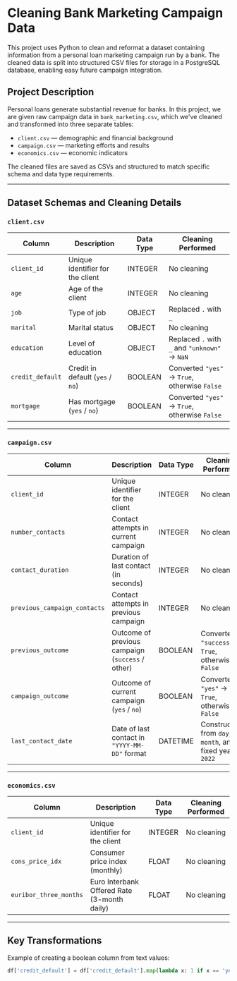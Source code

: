 # Cleaning Bank Marketing Campaign Data

This project uses Python to clean and reformat a dataset containing information from a personal loan marketing campaign run by a bank. The cleaned data is split into structured CSV files for storage in a PostgreSQL database, enabling easy future campaign integration.

## Project Description

Personal loans generate substantial revenue for banks. In this project, we are given raw campaign data in `bank_marketing.csv`, which we've cleaned and transformed into three separate tables:

- `client.csv` — demographic and financial background
- `campaign.csv` — marketing efforts and results
- `economics.csv` — economic indicators

The cleaned files are saved as CSVs and structured to match specific schema and data type requirements.

---

## Dataset Schemas and Cleaning Details

### `client.csv`

| Column          | Description                                         | Data Type | Cleaning Performed                                    |
|------------------|-----------------------------------------------------|-----------|--------------------------------------------------------|
| `client_id`     | Unique identifier for the client                    | INTEGER   | No cleaning                                            |
| `age`           | Age of the client                                   | INTEGER   | No cleaning                                            |
| `job`           | Type of job                                         | OBJECT    | Replaced `.` with `_`                                 |
| `marital`       | Marital status                                      | OBJECT    | No cleaning                                            |
| `education`     | Level of education                                  | OBJECT    | Replaced `.` with `_` and `"unknown"` → `NaN`         |
| `credit_default`| Credit in default (`yes` / `no`)                    | BOOLEAN   | Converted `"yes"` → `True`, otherwise `False`         |
| `mortgage`      | Has mortgage (`yes` / `no`)                         | BOOLEAN   | Converted `"yes"` → `True`, otherwise `False`         |

---

### `campaign.csv`

| Column                      | Description                                                  | Data Type | Cleaning Performed                                    |
|-----------------------------|--------------------------------------------------------------|-----------|--------------------------------------------------------|
| `client_id`                 | Unique identifier for the client                            | INTEGER   | No cleaning                                            |
| `number_contacts`           | Contact attempts in current campaign                        | INTEGER   | No cleaning                                            |
| `contact_duration`          | Duration of last contact (in seconds)                       | INTEGER   | No cleaning                                            |
| `previous_campaign_contacts`| Contact attempts in previous campaign                       | INTEGER   | No cleaning                                            |
| `previous_outcome`          | Outcome of previous campaign (`success` / other)            | BOOLEAN   | Converted `"success"` → `True`, otherwise `False`     |
| `campaign_outcome`          | Outcome of current campaign (`yes` / `no`)                  | BOOLEAN   | Converted `"yes"` → `True`, otherwise `False`         |
| `last_contact_date`         | Date of last contact in `"YYYY-MM-DD"` format               | DATETIME  | Constructed from `day`, `month`, and fixed year `2022`|

---

### `economics.csv`

| Column               | Description                                     | Data Type | Cleaning Performed |
|----------------------|-------------------------------------------------|-----------|---------------------|
| `client_id`          | Unique identifier for the client               | INTEGER   | No cleaning         |
| `cons_price_idx`     | Consumer price index (monthly)                 | FLOAT     | No cleaning         |
| `euribor_three_months`| Euro Interbank Offered Rate (3-month daily)   | FLOAT     | No cleaning         |

---

## Key Transformations

Example of creating a boolean column from text values:

```python
df['credit_default'] = df['credit_default'].map(lambda x: 1 if x == 'yes' else 0).astype(bool)
